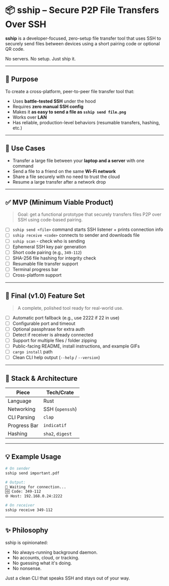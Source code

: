 # 📦 sship – Secure P2P File Transfers Over SSH

**sship** is a developer-focused, zero-setup file transfer tool that uses SSH to securely send files between devices using a short pairing code or optional QR code.

No servers. No setup. Just ship it.

---

## 🔧 Purpose

To create a cross-platform, peer-to-peer file transfer tool that:

* Uses **battle-tested SSH** under the hood
* Requires **zero manual SSH config**
* Makes it **as easy to send a file as `sship send file.png`**
* Works over **LAN**
* Has reliable, production-level behaviors (resumable transfers, hashing, etc.)

---

## 🧠 Use Cases

* Transfer a large file between your **laptop and a server** with one command
* Send a file to a friend on the same **Wi-Fi network**
* Share a file securely with no need to trust the cloud
* Resume a large transfer after a network drop

---

## ✅ MVP (Minimum Viable Product)

> Goal: get a functional prototype that securely transfers files P2P over SSH using code-based pairing.

* [ ] `sship send <file>` command starts SSH listener + prints connection info
* [ ] `sship receive <code>` connects to sender and downloads file
* [ ] `sship scan` - check who is sending
* [ ] Ephemeral SSH key pair generation
* [ ] Short code pairing (e.g., `349-112`)
* [ ] SHA-256 file hashing for integrity check
* [ ] Resumable file transfer support
* [ ] Terminal progress bar
* [ ] Cross-platform support

---

## 🚀 Final (v1.0) Feature Set

> A complete, polished tool ready for real-world use.

* [ ] Automatic port fallback (e.g., use 2222 if 22 in use)
* [ ] Configurable port and timeout
* [ ] Optional passphrase for extra auth
* [ ] Detect if receiver is already connected
* [ ] Support for multiple files / folder zipping
* [ ] Public-facing README, install instructions, and example GIFs
* [ ] `cargo install` path
* [ ] Clean CLI help output (`--help` / `--version`)

---

## 🧱 Stack & Architecture

| Piece        | Tech/Crate       |
| ------------ | ---------------- |
| Language     | Rust             |
| Networking   | SSH (`openssh`)  |
| CLI Parsing  | `clap`           |
| Progress Bar | `indicatif`      |
| Hashing      | `sha2`, `digest` |

---

## 💡 Example Usage

```bash
# On sender
sship send important.pdf

# Output:
🔗 Waiting for connection...
🆔 Code: 349-112
🌐 Host: 192.168.0.24:2222

# On receiver
sship receive 349-112
```

---

## ✨ Philosophy

sship is opinionated:

* No always-running background daemon.
* No accounts, cloud, or tracking.
* No guessing what it's doing.
* No nonsense.

Just a clean CLI that speaks SSH and stays out of your way.
